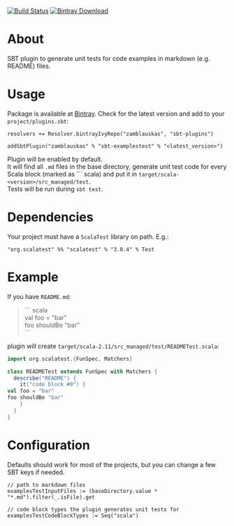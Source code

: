 [![Build Status](https://travis-ci.org/zamblauskas/sbt-examplestest.svg?branch=master)](https://travis-ci.org/zamblauskas/sbt-examplestest)
[![Bintray Download](https://api.bintray.com/packages/zamblauskas/sbt-plugins/sbt-examplestest/images/download.svg)](https://bintray.com/zamblauskas/sbt-plugins/sbt-examplestest/_latestVersion)

About
==============================
SBT plugin to generate unit tests for code examples in markdown (e.g. README) files.

Usage
==============================

Package is available at [Bintray](https://bintray.com/zamblauskas/sbt-plugins/sbt-examplestest).
Check for the latest version and add to your `project/plugins.sbt`:
```
resolvers += Resolver.bintrayIvyRepo("zamblauskas", "sbt-plugins")

addSbtPlugin("zamblauskas" % "sbt-examplestest" % "<latest_version>")
```

Plugin will be enabled by default.  
It will find all `.md` files in the base directory, generate unit test code for every Scala block (marked as \`\`\` scala) and put it in `target/scala-<version>/src_managed/test`.  
Tests will be run during `sbt test`.

Dependencies
==============================

Your project must have a `ScalaTest` library on path. E.g.:
```
"org.scalatest" %% "scalatest" % "3.0.4" % Test
```

Example
==============================

If you have `README.md`:

> \`\`\` scala  
> val foo = "bar"  
> foo shouldBe "bar"  
> \`\`\`

plugin will create `target/scala-2.11/src_managed/test/READMETest.scala`:
``` scala
import org.scalatest.{FunSpec, Matchers}

class READMETest extends FunSpec with Matchers {
  describe("README") {
    it("code block #0") {
val foo = "bar"
foo shouldBe "bar"
    }
  }
}
```

Configuration
==============================

Defaults should work for most of the projects, but you can change a few SBT keys if needed.
```
// path to markdown files
examplesTestInputFiles := (baseDirectory.value * "*.md").filter(_.isFile).get

// code block types the plugin generates unit tests for
examplesTestCodeBlockTypes := Seq("scala")
```
